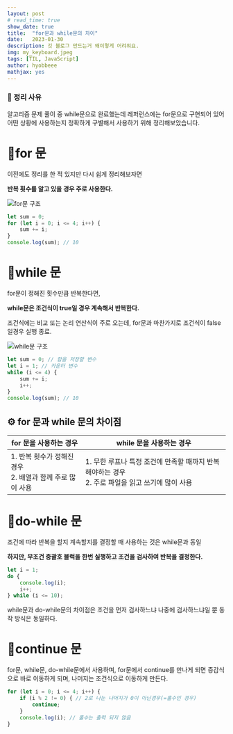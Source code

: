 ```yaml
---
layout: post
# read_time: true
show_date: true
title:  "for문과 while문의 차이"
date:   2023-01-30
description: 깃 블로그 만드는거 왜이렇게 어려워요.
img: my_keyboard.jpeg
tags: [TIL, JavaScript]
author: hyobbeee
mathjax: yes
---
```


### 🎃 정리 사유

알고리즘 문제 풀이 중 while문으로 완료했는데 레퍼런스에는 for문으로 구현되어 있어 어떤 상황에 사용하는지 정확하게 구별해서 사용하기 위해 정리해보았습니다.

# 📍for 문

이전에도 정리를 한 적 있지만 다시 쉽게 정리해보자면

**반복 횟수를 알고 있을 경우 주로 사용한다.**

<img src="https://www.notion.so/hyobbeee/for-while-add2458f76c44896871fded4a039ec3c#c69a08d3c0294d9f92f87993243d8390" alt="for문 구조"/>

```jsx
let sum = 0;
for (let i = 0; i <= 4; i++) {
	sum += i;
}
console.log(sum); // 10
```

# 📍while 문

for문이 정해진 횟수만큼 반복한다면, 

**while문은 조건식이 true일 경우 계속해서 반복한다.**

조건식에는 비교 또는 논리 연산식이 주로 오는데, for문과 마찬가지로 조건식이 false 일경우 실행 종료.

<img src="https://www.notion.so/hyobbeee/for-while-add2458f76c44896871fded4a039ec3c#74aee6942e9b428b85c2de8e7e7c4660" alt="while문 구조">

```jsx
let sum = 0; // 합을 저장할 변수
let i = 1; // 카운터 변수
while (i <= 4) {
	sum += i;
	i++;
}
console.log(sum); // 10
```

## ⚙️ for 문과 while 문의 차이점

| for 문을 사용하는 경우 | while 문을 사용하는 경우 |
| --- | --- |
1. 반복 횟수가 정해진 경우 <br> 2. 배열과 함께 주로 많이 사용 |1. 무한 루프나 특정 조건에 만족할 때까지 반복해야하는 경우<br>2. 주로 파일을 읽고 쓰기에 많이 사용

# 📍do-while 문

조건에 따라 반복을 할지 계속할지를 결정할 때 사용하는 것은 while문과 동일

**하지만, 무조건 중괄호 블럭을 한번 실행하고 조건을 검사하여 반복을 결정한다.** 

```js
let i = 1;
do {
	console.log(i);
	i++;
} while (i <= 10);
```

while문과 do-while문의 차이점은 조건을 먼저 검사하느냐 나중에 검사하느냐일 뿐 동작 방식은 동일하다.

# 📍continue 문

for문, while문, do-while문에서 사용하며, for문에서 continue를 만나게 되면 증감식으로 바로 이동하게 되며, 나머지는 조건식으로 이동하게 만든다.

```js
for (let i = 0; i <= 4; i++) {
	if (i % 2 != 0) { // 2로 나눈 나머지가 0이 아닌경우(=홀수인 경우)
		continue;
	}
	console.log(i); // 홀수는 출력 되지 않음
}
```
